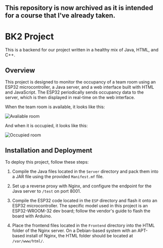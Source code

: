 ## This repository is now archived as it is intended for a course that I've already taken.

# BK2 Project

This is a backend for our project written in a healthy mix of Java, HTML, and C++.

## Overview

This project is designed to monitor the occupancy of a team room using an ESP32 microcontroller, a Java server, and a web interface built with HTML and JavaScript. The ESP32 periodically sends occupancy data to the server, which is then displayed in real-time on the web interface.

When the team room is available, it looks like this:

![Avaliable room](https://user-images.githubusercontent.com/42496003/220517815-1320d102-abc1-435c-9ff8-528ea3816ab8.jpg)


And when it is occupied, it looks like this:

![Occupied room](https://user-images.githubusercontent.com/42496003/220517867-3c908d77-fb03-40ec-bbcc-3716d54038b1.jpg)


## Installation and Deployment

To deploy this project, follow these steps:

1. Compile the Java files located in the `Server` directory and pack them into a JAR file using the provided `Manifest.mf` file.

2. Set up a reverse proxy with Nginx, and configure the endpoint for the Java server to `/test` on port 8001.

3. Compile the ESP32 code located in the `ESP` directory and flash it onto an ESP32 microcontroller. The specific model used in this project is an ESP32-WROOM-32 dev board; follow the vendor's guide to flash the board with Arduino.

4. Place the frontend files located in the `Frontend` directory into the HTML folder of the Nginx server. On a Debian-based system with an APT-based install of Nginx, the HTML folder should be located at `/var/www/html/`.

